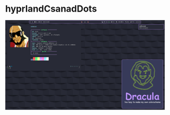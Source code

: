 # hyprlandCsanadDots
![alt text](https://raw.githubusercontent.com/csanadlangos/hyprlandCsanadDots/main/images/main.png)
